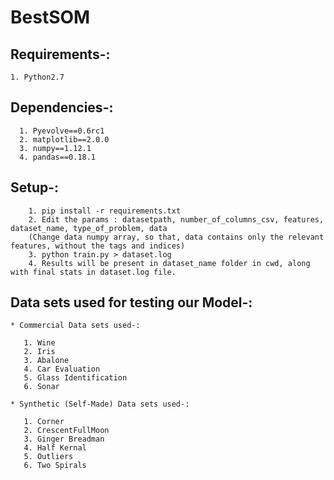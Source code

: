 # BestSOM

## Requirements-:
```
1. Python2.7
```

## Dependencies-:
```
  1. Pyevolve==0.6rc1
  2. matplotlib==2.0.0
  3. numpy==1.12.1
  4. pandas==0.18.1
```  
## Setup-:
```
	1. pip install -r requirements.txt
	2. Edit the params : datasetpath, number_of_columns_csv, features, dataset_name, type_of_problem, data
	(Change data numpy array, so that, data contains only the relevant features, without the tags and indices)
	3. python train.py > dataset.log
	4. Results will be present in dataset_name folder in cwd, along with final stats in dataset.log file. 
```
## Data sets used for testing our Model-:
```
* Commercial Data sets used-:
	 
   1. Wine
   2. Iris
   3. Abalone
   4. Car Evaluation
   5. Glass Identification
   6. Sonar

* Synthetic (Self-Made) Data sets used-:
 
   1. Corner
   2. CrescentFullMoon
   3. Ginger Breadman
   4. Half Kernal
   5. Outliers
   6. Two Spirals 
   
```

